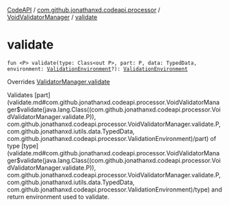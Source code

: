 [CodeAPI](../../index.md) / [com.github.jonathanxd.codeapi.processor](../index.md) / [VoidValidatorManager](index.md) / [validate](.)

# validate

`fun <P> validate(type: Class<out P>, part: P, data: TypedData, environment: `[`ValidationEnvironment`](../-validation-environment/index.md)`?): `[`ValidationEnvironment`](../-validation-environment/index.md)

Overrides [ValidatorManager.validate](../-validator-manager/validate.md)

Validates [part](validate.md#com.github.jonathanxd.codeapi.processor.VoidValidatorManager$validate(java.lang.Class((com.github.jonathanxd.codeapi.processor.VoidValidatorManager.validate.P)), com.github.jonathanxd.codeapi.processor.VoidValidatorManager.validate.P, com.github.jonathanxd.iutils.data.TypedData, com.github.jonathanxd.codeapi.processor.ValidationEnvironment)/part) of type [type](validate.md#com.github.jonathanxd.codeapi.processor.VoidValidatorManager$validate(java.lang.Class((com.github.jonathanxd.codeapi.processor.VoidValidatorManager.validate.P)), com.github.jonathanxd.codeapi.processor.VoidValidatorManager.validate.P, com.github.jonathanxd.iutils.data.TypedData, com.github.jonathanxd.codeapi.processor.ValidationEnvironment)/type) and return environment used to validate.

